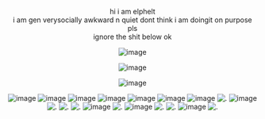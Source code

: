 
<p align="center"

hi i am elphelt 
<br>
i am gen verysocially awkward n quiet dont think i am doingit on purpose pls
<br>
ignore the shit below ok

<p align="center"

![image](https://github.com/user-attachments/assets/f665d86a-d97b-4a23-80e6-8615503caa01)

<p align="center"

![image](https://github.com/user-attachments/assets/a90f9fc4-0955-45b4-9939-1ad23607af87)

<p align="center"

![image](https://github.com/user-attachments/assets/7dffd0cb-6215-4139-a938-88904c549fa9)

<p align="center"

![image](https://github.com/user-attachments/assets/ce0f7b2a-811c-4d90-817b-6750d71ed1f7) ![image](https://github.com/user-attachments/assets/d4ba8207-aee0-44cc-a754-7078ed8ec3d0) ![image](https://github.com/user-attachments/assets/6f505b4f-02a6-466d-8e87-49180bf8524b) ![image](https://github.com/user-attachments/assets/762281ae-bdf2-409c-b741-ecce370c01ac) ![image](https://github.com/user-attachments/assets/e4b1a312-3ea1-43a7-9b49-6b62c17ad35d) ![image](https://github.com/user-attachments/assets/4e63ebb3-215e-47dd-86f6-c2e6fd0ab698) ![image](https://github.com/user-attachments/assets/dc64fd62-48c1-42a7-bc5b-b516c2b900b9) ![.](https://adriansblinkiecollection.neocities.org/stamps/a67.gif) ![image](https://github.com/user-attachments/assets/eb474745-85f6-4dbf-8416-1098b04564fa) ![.](https://pixelsafari.neocities.org/stamps/more/paper.gif) ![.](https://images-wixmp-ed30a86b8c4ca887773594c2.wixmp.com/f/dedfaa9e-2aac-4d3f-af3c-8b7fcfb26cd9/d2ghgg0-cd6e78e8-21ee-4bad-b752-4a7ed04d5171.gif?token=eyJ0eXAiOiJKV1QiLCJhbGciOiJIUzI1NiJ9.eyJzdWIiOiJ1cm46YXBwOjdlMGQxODg5ODIyNjQzNzNhNWYwZDQxNWVhMGQyNmUwIiwiaXNzIjoidXJuOmFwcDo3ZTBkMTg4OTgyMjY0MzczYTVmMGQ0MTVlYTBkMjZlMCIsIm9iaiI6W1t7InBhdGgiOiJcL2ZcL2RlZGZhYTllLTJhYWMtNGQzZi1hZjNjLThiN2ZjZmIyNmNkOVwvZDJnaGdnMC1jZDZlNzhlOC0yMWVlLTRiYWQtYjc1Mi00YTdlZDA0ZDUxNzEuZ2lmIn1dXSwiYXVkIjpbInVybjpzZXJ2aWNlOmZpbGUuZG93bmxvYWQiXX0.D-YIyvsMasXDVgrnUQWA3DlfoC-3qBY_u590x_uqvQs) ![.](https://a.deviantart.net/avatars-big/b/e/beatleinmecloset.gif?1) ![image](https://github.com/user-attachments/assets/aabbbdc7-1994-4f9d-a94a-9354ac5e6b80) ![.](https://images-wixmp-ed30a86b8c4ca887773594c2.wixmp.com/f/61c78838-eb54-4954-b24f-5e5b08df7b56/d9jxbdk-2e8794af-09f7-4e3c-a1bb-b487119fece8.gif?token=eyJ0eXAiOiJKV1QiLCJhbGciOiJIUzI1NiJ9.eyJzdWIiOiJ1cm46YXBwOjdlMGQxODg5ODIyNjQzNzNhNWYwZDQxNWVhMGQyNmUwIiwiaXNzIjoidXJuOmFwcDo3ZTBkMTg4OTgyMjY0MzczYTVmMGQ0MTVlYTBkMjZlMCIsIm9iaiI6W1t7InBhdGgiOiJcL2ZcLzYxYzc4ODM4LWViNTQtNDk1NC1iMjRmLTVlNWIwOGRmN2I1NlwvZDlqeGJkay0yZTg3OTRhZi0wOWY3LTRlM2MtYTFiYi1iNDg3MTE5ZmVjZTguZ2lmIn1dXSwiYXVkIjpbInVybjpzZXJ2aWNlOmZpbGUuZG93bmxvYWQiXX0.PWBc13sTpe0UPZCvwf0-C0lvb6ucS7RGMJ2YmSl-GoY) ![image](https://github.com/user-attachments/assets/1e6a1f70-15b3-4074-aace-3aae7d93bfc4) ![.](https://images-wixmp-ed30a86b8c4ca887773594c2.wixmp.com/f/c2c98800-6a37-41f1-9841-fb7e66b2ad94/d9p12m7-26b60ea8-76ac-4a22-bb36-9f06e979d10d.gif?token=eyJ0eXAiOiJKV1QiLCJhbGciOiJIUzI1NiJ9.eyJzdWIiOiJ1cm46YXBwOjdlMGQxODg5ODIyNjQzNzNhNWYwZDQxNWVhMGQyNmUwIiwiaXNzIjoidXJuOmFwcDo3ZTBkMTg4OTgyMjY0MzczYTVmMGQ0MTVlYTBkMjZlMCIsIm9iaiI6W1t7InBhdGgiOiJcL2ZcL2MyYzk4ODAwLTZhMzctNDFmMS05ODQxLWZiN2U2NmIyYWQ5NFwvZDlwMTJtNy0yNmI2MGVhOC03NmFjLTRhMjItYmIzNi05ZjA2ZTk3OWQxMGQuZ2lmIn1dXSwiYXVkIjpbInVybjpzZXJ2aWNlOmZpbGUuZG93bmxvYWQiXX0.avJLU7tRP6vCtlfwd1xil1pQkgWkaPF0XdG_5lnO3Qw) ![.](https://y2k.neocities.org/stamps/tumblr_inline_oxvqwgdLQk1rv0j40_500.gif) ![image](https://github.com/user-attachments/assets/690ee888-8852-4ea5-84dd-228b3c3ef733) ![.](https://images-wixmp-ed30a86b8c4ca887773594c2.wixmp.com/f/b0b96411-1910-41e5-9e04-e394b3016103/dd64586-a71bdb8d-cdac-402f-9eea-d8d3c4349fdd.gif?token=eyJ0eXAiOiJKV1QiLCJhbGciOiJIUzI1NiJ9.eyJzdWIiOiJ1cm46YXBwOjdlMGQxODg5ODIyNjQzNzNhNWYwZDQxNWVhMGQyNmUwIiwiaXNzIjoidXJuOmFwcDo3ZTBkMTg4OTgyMjY0MzczYTVmMGQ0MTVlYTBkMjZlMCIsIm9iaiI6W1t7InBhdGgiOiJcL2ZcL2IwYjk2NDExLTE5MTAtNDFlNS05ZTA0LWUzOTRiMzAxNjEwM1wvZGQ2NDU4Ni1hNzFiZGI4ZC1jZGFjLTQwMmYtOWVlYS1kOGQzYzQzNDlmZGQuZ2lmIn1dXSwiYXVkIjpbInVybjpzZXJ2aWNlOmZpbGUuZG93bmxvYWQiXX0.zG04AyLA4ppjpcUzMH-_9oi8U2wotA743kQ9y4p3WRM)













